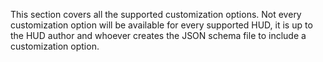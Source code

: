 This section covers all the supported customization options. Not every customization option will be available for every supported HUD, it is up to the HUD author and whoever creates the JSON schema file to include a customization option.